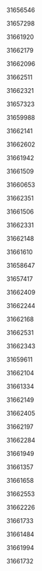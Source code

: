 31656546

31657298

31661920

31662179

31662096

31662511

31662321

31657323

31659988

31662141

31662602

31661942

31661509

31660653

31662351

31661506

31662331

31662148

31661610

31658647

31657417

31662409

31662244

31662168

31662531

31662343

31659611

31662104

31661334

31662149

31662405

31662197

31662284

31661949

31661357

31661658

31662553

31662226

31661733

31661484

31661994

31661732

